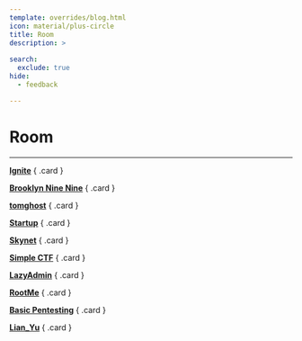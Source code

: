 ```yaml
---
template: overrides/blog.html
icon: material/plus-circle
title: Room
description: >
  
search:
  exclude: true
hide:
  - feedback

---
```


# __Room__

--- 

<div class="grid" markdown>

[__Ignite__](/tryhackme/room/ignite/)
{ .card }

[__Brooklyn Nine Nine__](/tryhackme/room/brooklynninenine/)
{ .card }

[__tomghost__](/tryhackme/room/tomghost/)
{ .card }

[__Startup__](/tryhackme/room/startup/)
{ .card }

[__Skynet__](/tryhackme/room/skynet/)
{ .card }

[__Simple CTF__](/tryhackme/room/easyctf/)
{ .card }

[__LazyAdmin__](/tryhackme/room/lazyadmin/)
{ .card }

[__RootMe__](/tryhackme/room/rootme/)
{ .card }

[__Basic Pentesting__](/tryhackme/room/basic-pentesting/)
{ .card }

[__Lian_Yu__](/tryhackme/room/lianyu/)
{ .card }

</div>